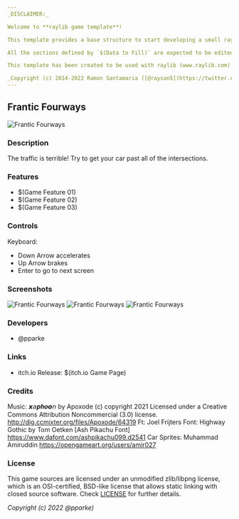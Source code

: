 ```yaml
---
_DISCLAIMER:_

Welcome to **raylib game template**!

This template provides a base structure to start developing a small raylib game in plain C. The repo is also pre-configured with a default `LICENSE` (zlib/libpng) and a `README.md` (this one) to be properly filled by users. Feel free to change the LICENSE as required.

All the sections defined by `$(Data to Fill)` are expected to be edited and filled properly. It's recommended to delete this disclaimer message after editing this `README.md` file.

This template has been created to be used with raylib (www.raylib.com) and it's licensed under an unmodified zlib/libpng license.

_Copyright (c) 2014-2022 Ramon Santamaria ([@raysan5](https://twitter.com/raysan5))_
---
```


## Frantic Fourways

![Frantic Fourways](screenshots/screenshot001.png "Frantic Fourways")

### Description

The traffic is terrible! Try to get your car past all of the intersections.

### Features

- $(Game Feature 01)
- $(Game Feature 02)
- $(Game Feature 03)

### Controls

Keyboard:

- Down Arrow accelerates
- Up Arrow brakes
- Enter to go to next screen

### Screenshots

![Frantic Fourways](screenshots/screenshot002.png)
![Frantic Fourways](screenshots/screenshot003.png)
![Frantic Fourways](screenshots/screenshot004.png)

### Developers

- @pparke

### Links

- itch.io Release: $(itch.io Game Page)

### Credits

Music: 𝙭𝘢𝒑𝒉𝒐𝙤𝘯 by Apoxode (c) copyright 2021 Licensed under a Creative Commons Attribution Noncommercial (3.0) license. http://dig.ccmixter.org/files/Apoxode/64319 Ft: Joel Frijters
Font: Highway Gothic by Tom Oetken [Ash Pikachu Font] https://www.dafont.com/ashpikachu099.d2541
Car Sprites: Muhammad Amiruddin https://opengameart.org/users/amir027

### License

This game sources are licensed under an unmodified zlib/libpng license, which is an OSI-certified, BSD-like license that allows static linking with closed source software. Check [LICENSE](LICENSE) for further details.

_Copyright (c) 2022 @pparke)_
